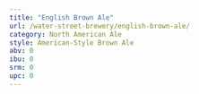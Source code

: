 ```yaml
---
title: "English Brown Ale"
url: /water-street-brewery/english-brown-ale/
category: North American Ale
style: American-Style Brown Ale
abv: 0
ibu: 0
srm: 0
upc: 0
---
```


